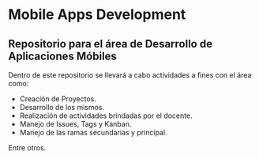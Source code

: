 # Mobile Apps Development
## Repositorio para el área de Desarrollo de Aplicaciones Móbiles
Dentro de este repositorio se llevará a cabo actividades a fines con el área como:
- Creación de Proyectos.
- Desarrollo de los mismos.
- Realización de actividades brindadas por el docente.
- Manejo de Issues, Tags y Kanban.
- Manejo de las ramas secundarias y principal.

Entre otros.

